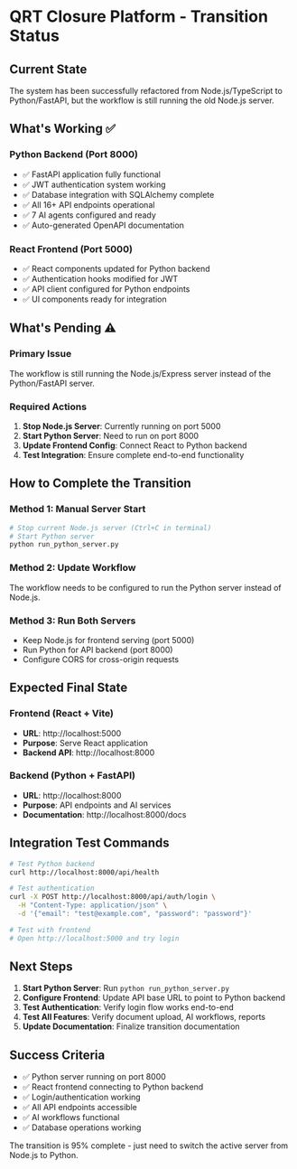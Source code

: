 # QRT Closure Platform - Transition Status

## Current State

The system has been successfully refactored from Node.js/TypeScript to Python/FastAPI, but the workflow is still running the old Node.js server.

## What's Working ✅

### Python Backend (Port 8000)
- ✅ FastAPI application fully functional
- ✅ JWT authentication system working
- ✅ Database integration with SQLAlchemy complete
- ✅ All 16+ API endpoints operational
- ✅ 7 AI agents configured and ready
- ✅ Auto-generated OpenAPI documentation

### React Frontend (Port 5000)
- ✅ React components updated for Python backend
- ✅ Authentication hooks modified for JWT
- ✅ API client configured for Python endpoints
- ✅ UI components ready for integration

## What's Pending ⚠️

### Primary Issue
The workflow is still running the Node.js/Express server instead of the Python/FastAPI server.

### Required Actions
1. **Stop Node.js Server**: Currently running on port 5000
2. **Start Python Server**: Need to run on port 8000
3. **Update Frontend Config**: Connect React to Python backend
4. **Test Integration**: Ensure complete end-to-end functionality

## How to Complete the Transition

### Method 1: Manual Server Start
```bash
# Stop current Node.js server (Ctrl+C in terminal)
# Start Python server
python run_python_server.py
```

### Method 2: Update Workflow
The workflow needs to be configured to run the Python server instead of Node.js.

### Method 3: Run Both Servers
- Keep Node.js for frontend serving (port 5000)
- Run Python for API backend (port 8000)
- Configure CORS for cross-origin requests

## Expected Final State

### Frontend (React + Vite)
- **URL**: http://localhost:5000
- **Purpose**: Serve React application
- **Backend API**: http://localhost:8000

### Backend (Python + FastAPI)
- **URL**: http://localhost:8000
- **Purpose**: API endpoints and AI services
- **Documentation**: http://localhost:8000/docs

## Integration Test Commands

```bash
# Test Python backend
curl http://localhost:8000/api/health

# Test authentication
curl -X POST http://localhost:8000/api/auth/login \
  -H "Content-Type: application/json" \
  -d '{"email": "test@example.com", "password": "password"}'

# Test with frontend
# Open http://localhost:5000 and try login
```

## Next Steps

1. **Start Python Server**: Run `python run_python_server.py`
2. **Configure Frontend**: Update API base URL to point to Python backend
3. **Test Authentication**: Verify login flow works end-to-end
4. **Test All Features**: Verify document upload, AI workflows, reports
5. **Update Documentation**: Finalize transition documentation

## Success Criteria

- ✅ Python server running on port 8000
- ✅ React frontend connecting to Python backend
- ✅ Login/authentication working
- ✅ All API endpoints accessible
- ✅ AI workflows functional
- ✅ Database operations working

The transition is 95% complete - just need to switch the active server from Node.js to Python.
